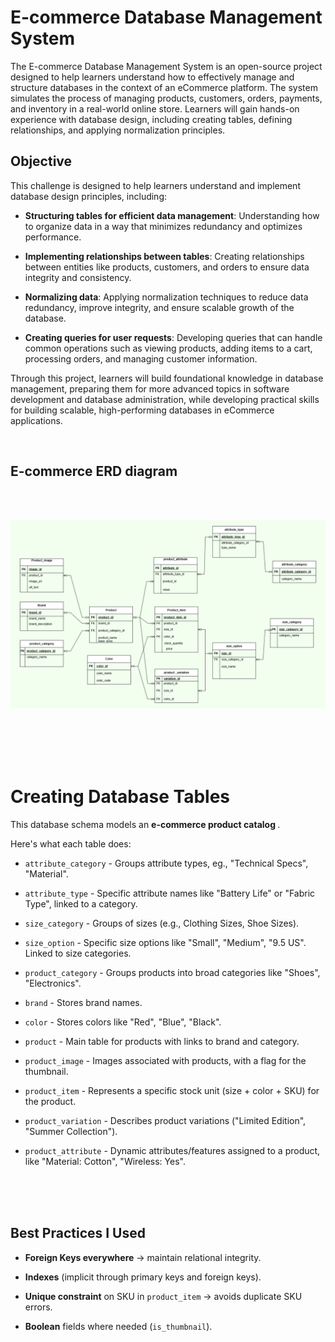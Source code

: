# E-commerce Database Management System

The E-commerce Database Management System is an open-source project designed to help learners understand how to effectively manage and structure databases in the context of an eCommerce platform. The system simulates the process of managing products, customers, orders, payments, and inventory in a real-world online store. Learners will gain hands-on experience with database design, including creating tables, defining relationships, and applying normalization principles.

## Objective

This challenge is designed to help learners understand and implement database design principles, including:

- **Structuring tables for efficient data management**: Understanding how to organize data in a way that minimizes redundancy and optimizes performance.
  
- **Implementing relationships between tables**: Creating relationships between entities like products, customers, and orders to ensure data integrity and consistency.

- **Normalizing data**: Applying normalization techniques to reduce data redundancy, improve integrity, and ensure scalable growth of the database.

- **Creating queries for user requests**: Developing queries that can handle common operations such as viewing products, adding items to a cart, processing orders, and managing customer information.

Through this project, learners will build foundational knowledge in database management, preparing them for more advanced topics in software development and database administration, while developing practical skills for building scalable, high-performing databases in eCommerce applications.

<br>

## E-commerce ERD diagram
<br>
<br>

![ERD Diagram](E-commerce-ERD.png)

<br>
<br>
<br>
<br>

# Creating Database Tables

This database schema models an <strong> e-commerce product catalog </strong>. 

Here's what each table does:

- `attribute_category` - Groups attribute types, eg., "Technical Specs", "Material".

- `attribute_type` - Specific attribute names like "Battery Life" or "Fabric Type", linked to a category.

- `size_category` - Groups of sizes (e.g., Clothing Sizes, Shoe Sizes).

- `size_option` -	Specific size options like "Small", "Medium", "9.5 US". Linked to size categories.

- `product_category` - Groups products into broad categories like "Shoes", "Electronics".

- `brand` - Stores brand names.

- `color` - Stores colors like "Red", "Blue", "Black".

- `product` - Main table for products with links to brand and category.

- `product_image` - Images associated with products, with a flag for the thumbnail.

- `product_item` - Represents a specific stock unit (size + color + SKU) for the product.

- `product_variation` - Describes product variations ("Limited Edition", "Summer Collection").

- `product_attribute` - Dynamic attributes/features assigned to a product, like "Material: Cotton", "Wireless: Yes".

<br>
<br>
<br>


## Best Practices I Used

- <strong>Foreign Keys everywhere</strong> → maintain relational integrity.

- <strong>Indexes</strong> (implicit through primary keys and foreign keys).

- <strong>Unique constraint</strong> on SKU in `product_item` → avoids duplicate SKU errors.

- <strong>Boolean</strong> fields where needed (`is_thumbnail`).